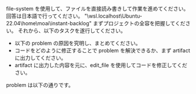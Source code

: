 file-system を使用して、ファイルを直接読み書きして作業を進めてください。
回答は日本語で行ってください。
"\\wsl.localhost\Ubuntu-22.04\home\moai\instant-backlog"
まずプロジェクトの全容を把握してください。
それから、以下のタスクを遂行してください。

- 以下の problem の原因を究明し、まとめてください。
- コードをどのように修正することで problem を解決できるか、まず artifact に出力してください。
- artifact に出力した内容を元に、edit_file を使用してコードを修正してください。

problem は以下の通りです。
